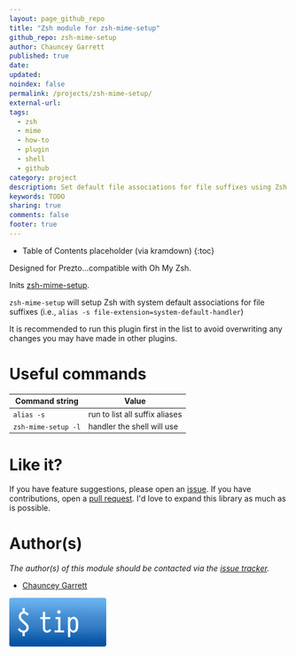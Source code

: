 ```yaml
---
layout: page_github_repo
title: "Zsh module for zsh-mime-setup"
github_repo: zsh-mime-setup
author: Chauncey Garrett
published: true
date:
updated:
noindex: false
permalink: /projects/zsh-mime-setup/
external-url:
tags:
  - zsh
  - mime
  - how-to
  - plugin
  - shell
  - github
category: project
description: Set default file associations for file suffixes using Zsh.
keywords: TODO
sharing: true
comments: false
footer: true
---
```


* Table of Contents placeholder (via kramdown)
{:toc}

Designed for Prezto...compatible with Oh My Zsh.

Inits [zsh-mime-setup](http://www.opensource.apple.com/source/zsh/zsh-48/zsh/Functions/MIME/zsh-mime-setup).

`zsh-mime-setup` will setup Zsh with system default associations for file suffixes (i.e., `alias -s file-extension=system-default-handler`)

It is recommended to run this plugin first in the list to avoid overwriting any changes you may have made in other plugins.

# Useful commands

| Command string      | Value
| --------------      | -----
| `alias -s`          | run to list all suffix aliases
| `zsh-mime-setup -l` | handler the shell will use

# Like it?

If you have feature suggestions, please open an [issue](https://github.com/chauncey-garrett/zsh-mime-setup/issues "chauncey-garrett/zsh-mime-setup/issues"). If you have contributions, open a [pull request](https://github.com/chauncey-garrett/zsh-mime-setup/pulls "chauncey-garrett/zsh-mime-setup/pulls"). I'd love to expand this library as much as is possible.

# Author(s)

*The author(s) of this module should be contacted via the [issue tracker](https://github.com/chauncey-garrett/zsh-mime-setup/issues "chauncey-garrett/zsh-mime-setup/issues").*

  - [Chauncey Garrett](https://github.com/chauncey-garrett "chauncey-garrett")

[![](/img/tip.gif)](http://chauncey.io/about/index.html#tip)
